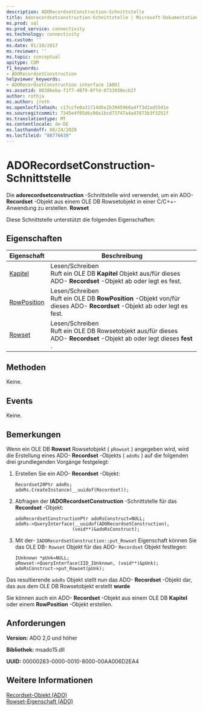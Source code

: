 ```yaml
---
description: ADORecordsetConstruction-Schnittstelle
title: Adorecordsetconstruction-Schnittstelle | Microsoft-Dokumentation
ms.prod: sql
ms.prod_service: connectivity
ms.technology: connectivity
ms.custom: ''
ms.date: 01/19/2017
ms.reviewer: ''
ms.topic: conceptual
apitype: COM
f1_keywords:
- ADORecordsetConstruction
helpviewer_keywords:
- ADORecordsetConstruction interface [ADO]
ms.assetid: 08386eba-f1f7-4879-8ffd-8733930ecb2f
author: rothja
ms.author: jroth
ms.openlocfilehash: c17ccfe0a31714d5e2b3945960a4ff3d2ad55d1e
ms.sourcegitcommit: 7345e4f05d6c06e1bcd73747a4a47873b3f3251f
ms.translationtype: MT
ms.contentlocale: de-DE
ms.lasthandoff: 08/24/2020
ms.locfileid: "88776639"
---
```

# <a name="adorecordsetconstruction-interface"></a>ADORecordsetConstruction-Schnittstelle
Die **adorecordsetconstruction** -Schnittstelle wird verwendet, um ein ADO- **Recordset** -Objekt aus einem OLE DB Rowsetobjekt in einer C/C++-Anwendung zu erstellen. **Rowset**  
  
 Diese Schnittstelle unterstützt die folgenden Eigenschaften:  
  
## <a name="properties"></a>Eigenschaften  
  
|Eigenschaft|Beschreibung|  
|-|-|  
|[Kapitel](./chapter-property-ado.md)|Lesen/Schreiben<br />Ruft ein OLE DB **Kapitel** Objekt aus/für dieses ADO- **Recordset** -Objekt ab oder legt es fest.|  
|[RowPosition](./rowposition-property-ado.md)|Lesen/Schreiben<br />Ruft ein OLE DB **RowPosition** -Objekt von/für dieses ADO- **Recordset** -Objekt ab oder legt es fest.|  
|[Rowset](./rowset-property-ado.md)|Lesen/Schreiben<br />Ruft ein OLE DB Rowsetobjekt aus/für dieses ADO- **Recordset** -Objekt ab oder legt dieses **fest** .|  
  
## <a name="methods"></a>Methoden  
 Keine.  
  
## <a name="events"></a>Events  
 Keine.  
  
## <a name="remarks"></a>Bemerkungen  
 Wenn ein OLE DB **Rowset** Rowsetobjekt ( `pRowset` ) angegeben wird, wird die Erstellung eines ADO- **Recordset** -Objekts ( `adoRs` ) auf die folgenden drei grundlegenden Vorgänge festgelegt:  
  
1.  Erstellen Sie ein ADO- **Recordset** -Objekt:  
  
    ```  
    Recordset20Ptr adoRs;  
    adoRs.CreateInstance(__uuidof(Recordset));  
    ```  
  
2.  Abfragen der **IADORecordsetConstruction** -Schnittstelle für das **Recordset** -Objekt:  
  
    ```  
    adoRecordsetConstructionPtr adoRsConstruct=NULL;  
    adoRs->QueryInterface(__uuidof(ADORecordsetConstruction),  
                         (void**)&adoRsConstruct);  
    ```  
  
3.  Mit der- `IADORecordsetConstruction::put_Rowset` Eigenschaft können Sie das OLE DB- `Rowset` Objekt für das ADO- `Recordset` Objekt festlegen:  
  
    ```  
    IUnknown *pUnk=NULL;  
    pRowset->QueryInterface(IID_IUnknown, (void**)&pUnk);  
    adoRsConstruct->put_Rowset(pUnk);  
    ```  
  
 Das resultierende `adoRs` Objekt stellt nun das ADO- **Recordset** -Objekt dar, das aus dem OLE DB Rowsetobjekt erstellt **wurde**  
  
 Sie können auch ein ADO- **Recordset** -Objekt aus einem OLE DB **Kapitel** oder einem **RowPosition** -Objekt erstellen.  
  
## <a name="requirements"></a>Anforderungen  
 **Version:** ADO 2,0 und höher  
  
 **Bibliothek:** msado15.dll  
  
 **UUID:** 00000283-0000-0010-8000-00AA006D2EA4  
  
## <a name="see-also"></a>Weitere Informationen  
 [Recordset-Objekt (ADO)](./recordset-object-ado.md)   
 [Rowset-Eigenschaft (ADO)](./rowset-property-ado.md)